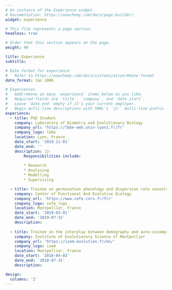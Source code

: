 ```yaml
---
# An instance of the Experience widget.
# Documentation: https://wowchemy.com/docs/page-builder/
widget: experience

# This file represents a page section.
headless: true

# Order that this section appears on the page.
weight: 40

title: Experience
subtitle:

# Date format for experience
#   Refer to https://wowchemy.com/docs/customization/#date-format
date_format: Jan 2006

# Experiences.
#   Add/remove as many `experience` items below as you like.
#   Required fields are `title`, `company`, and `date_start`.
#   Leave `date_end` empty if it's your current employer.
#   Begin multi-line descriptions with YAML's `|2-` multi-line prefix.
experience:
  - title: PhD Student
    company: Laboratory of Biometry and Evolutionary Biology
    company_url: 'https://lbbe-web.univ-lyon1.fr/fr'
    company_logo: lbbe
    location: Lyon, France
    date_start: '2019-11-01'
    date_end: ''
    description: |2-
        Responsibilities include:
        
        * Research
        * Analysing
        * Modelling
        * Supervising

  - title: Trainee on germination phenology and dispersion rate coevoluton in an heteromorphic species
    company: Center of Functional And Evolutive Ecology
    company_url: 'https://www.cefe.cnrs.fr/fr/'
    company_logo: cefe_logo
    location: Montpellier, France
    date_start: '2019-03-01'
    date_end: '2019-07-31'
    description: 
    
  - title: Trainee on the interplay between demography and auto-incompatibility system in Brassica insularis
    company: Institute of Evolutionary Science of Montpellier
    company_url: 'https://isem-evolution.fr/en/'
    company_logo: isem
    location: Montpellier, France
    date_start: '2018-04-02'
    date_end: '2018-07-31'
    description: 

design:
  columns: '2'
---
```

